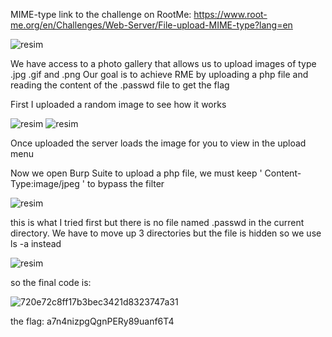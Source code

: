 

MIME-type
link to the challenge on RootMe: https://www.root-me.org/en/Challenges/Web-Server/File-upload-MIME-type?lang=en


![resim](https://github.com/KaanDisli/CTF/assets/96348553/311df50e-5c94-4de9-9e1c-beef7336ae78)

We have access to a photo gallery that allows us to upload images of type .jpg .gif and .png
Our goal is to achieve RME by uploading a php file and reading the content of the .passwd file to get the flag


First I uploaded a random image to see how it works

![resim](https://github.com/KaanDisli/CTF/assets/96348553/099d6969-2a4c-410a-905d-79304a0a6bf2)
![resim](https://github.com/KaanDisli/CTF/assets/96348553/70c8ebf5-bbfd-4cfe-878a-2fd2fe00c995)

Once uploaded the server loads the image for you to view in the upload menu

Now we open  Burp Suite to upload a php file, we must keep ' Content-Type:image/jpeg ' to bypass the filter

![resim](https://github.com/KaanDisli/CTF/assets/96348553/736b8a34-83ed-48e4-842a-e5a775d205fa)

this is what I tried first but there is no file named .passwd in the current directory. We have to move up 3 directories but the file is hidden so we use ls -a instead

![resim](https://github.com/KaanDisli/CTF/assets/96348553/cc4e477b-123d-4c6a-9ffd-f9d94ac4ab92)

so the final code is:


![720e72c8ff17b3bec3421d8323747a31](https://github.com/KaanDisli/CTF/assets/96348553/ea781cac-ed20-4afc-b392-b0b2a525f84a)



the flag: a7n4nizpgQgnPERy89uanf6T4 
